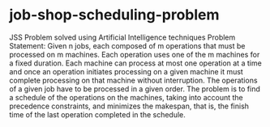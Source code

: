 # job-shop-scheduling-problem
JSS Problem solved using Artificial Intelligence techniques
Problem Statement: 
Given n jobs, each composed of m operations that must be processed on m machines.
Each operation uses one of the m machines for a fixed duration.
Each machine can process at most one operation at a time and once an operation initiates processing on a given machine it must complete processing on that machine without interruption.
The operations of a given job have to be processed in a given order.
The problem is to find a schedule of the operations on the machines, taking into account the precedence constraints, and minimizes the makespan, that is, the finish time of the last operation completed in the schedule.
